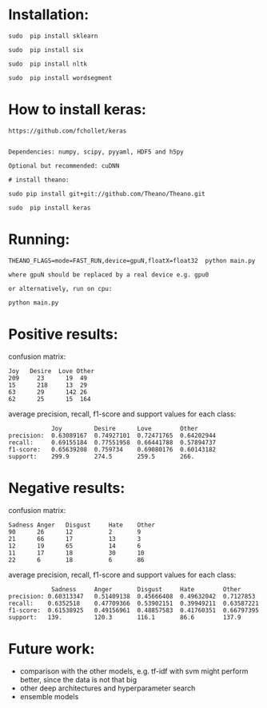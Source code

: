 # Installation:

    sudo  pip install sklearn

    sudo  pip install six

    sudo  pip install nltk

    sudo  pip install wordsegment
 


  # How to install keras: 
    https://github.com/fchollet/keras
    
    
    Dependencies: numpy, scipy, pyyaml, HDF5 and h5py    
    
    Optional but recommended: cuDNN    
    
    # install theano:    
    
    sudo pip install git+git://github.com/Theano/Theano.git        
        
    sudo  pip install keras
    


# Running:

    THEANO_FLAGS=mode=FAST_RUN,device=gpuN,floatX=float32  python main.py  
 
    where gpuN should be replaced by a real device e.g. gpu0

    or alternatively, run on cpu:

    python main.py

# Positive results:

confusion matrix:


    Joy   Desire  Love Other
    209     23      19  49
    15      218     13  29
    63      29      142 26
    62      25      15  164

average precision, recall, f1-score and support values for each class:


                Joy         Desire      Love        Other
    precision:  0.63089167  0.74927101  0.72471765  0.64202944
    recall:     0.69155184  0.77551958  0.66441788  0.57894737
    f1-score:   0.65639208  0.759734    0.69080176  0.60143182
    support:    299.9       274.5       259.5       266.


# Negative results:

confusion matrix:


    Sadness Anger   Disgust     Hate    Other
    90      26      12          2       9
    21      66      17          13      3
    12      19      65          14      6
    11      17      18          30      10
    22      6       18          6       86


average precision, recall, f1-score and support values for each class:


                Sadness     Anger       Disgust     Hate        Other
    precision: 0.60313347   0.51409138  0.45666408  0.49632042  0.7127853
    recall:    0.6352518    0.47709366  0.53902151  0.39949211  0.63587221 
    f1-score:  0.61538925   0.49156961  0.48857583  0.41760351  0.66797395   
    support:   139.         120.3       116.1       86.6        137.9      


# Future work:
* comparison with the other models, e.g. tf-idf with svm might perform better, since the data is not that big
* other deep architectures and hyperparameter search
* ensemble models
